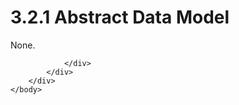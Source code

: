 <html dir="LTR" xmlns:mshelp="http://msdn.microsoft.com/mshelp" xmlns:ddue="http://ddue.schemas.microsoft.com/authoring/2003/5" xmlns:xlink="http://www.w3.org/1999/xlink" xmlns:tool="http://www.microsoft.com/tooltip">
    <head>
        <meta http-equiv="Content-Type" content="text/html; CHARSET=utf-8"></meta>
        <meta name="save" content="history"></meta>
        <title>3.2.1 Abstract Data Model</title>
        <xml>
            <mshelp:toctitle title="3.2.1 Abstract Data Model"></mshelp:toctitle>
            <mshelp:rltitle title="[MS-OXCNOTIF]: Abstract Data Model"></mshelp:rltitle>
            <mshelp:keyword index="A" term="ec2b36cf-8419-4eae-9b0f-6851cdf94774"></mshelp:keyword>
            <mshelp:attr name="DCSext.ContentType" value="open specification"></mshelp:attr>
            <mshelp:attr name="AssetID" value="ec2b36cf-8419-4eae-9b0f-6851cdf94774"></mshelp:attr>
            <mshelp:attr name="TopicType" value="kbRef"></mshelp:attr>
            <mshelp:attr name="DCSext.Title" value="[MS-OXCNOTIF]: Abstract Data Model" />
        </xml>
    </head>
    <body>
        <div id="header">
            <h1 class="heading">3.2.1 Abstract Data Model</h1>
        </div>
        <div id="mainSection">
            <div id="mainBody">
                <div id="allHistory" class="saveHistory"></div>
                <div id="sectionSection0" class="section" name="collapseableSection">
                    

<p>None.</p>


                </div>
            </div>
        </div>
    </body>
</html>